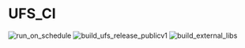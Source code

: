 # UFS_CI
![run_on_schedule](https://github.com/mlee03/UFS_FMS_CI/workflows/run_on_schedule/badge.svg)
![build_ufs_release_publicv1](https://github.com/mlee03/UFS_FMS_CI/workflows/build_ufs_release_publicv1/badge.svg)
![build_external_libs](https://github.com/mlee03/UFS_FMS_CI/workflows/build_external_libs/badge.svg)
